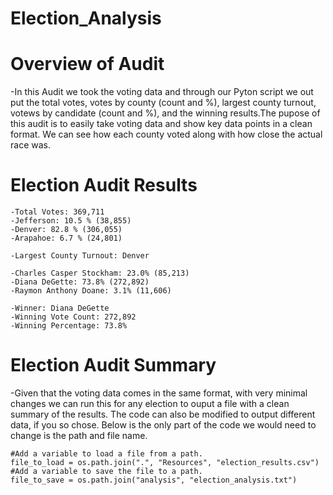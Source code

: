 # Election_Analysis

# Overview of Audit
-In this Audit we took the voting data and through our Pyton script we out put the total votes, votes by county (count and %), largest county turnout, votews by candidate (count and %), and the winning results.The pupose of this audit is to easily take voting data and show key data points in a clean format. We can see how each county voted along with how close the actual race was.
# Election Audit Results
    -Total Votes: 369,711
    -Jefferson: 10.5 % (38,855)
    -Denver: 82.8 % (306,055)
    -Arapahoe: 6.7 % (24,801)
    
    -Largest County Turnout: Denver
    
    -Charles Casper Stockham: 23.0% (85,213)
    -Diana DeGette: 73.8% (272,892)
    -Raymon Anthony Doane: 3.1% (11,606)
    
    -Winner: Diana DeGette
    -Winning Vote Count: 272,892
    -Winning Percentage: 73.8%
    
# Election Audit Summary
-Given that the voting data comes in the same format, with very minimal changes we can run this for any election to ouput a file with a clean summary of the results. The code can also be modified to output different data, if you so chose. Below is the only part of the code we would need to change is the path and file name.

```
#Add a variable to load a file from a path.
file_to_load = os.path.join(".", "Resources", "election_results.csv")
#Add a variable to save the file to a path.
file_to_save = os.path.join("analysis", "election_analysis.txt")
```
